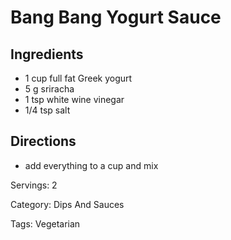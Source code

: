 # Bang Bang Yogurt Sauce

## Ingredients

- 1 cup full fat Greek yogurt
- 5 g sriracha
- 1 tsp white wine vinegar
- 1/4 tsp salt

## Directions

- add everything to a cup and mix

Servings: 2

Category: Dips And Sauces

Tags: Vegetarian

